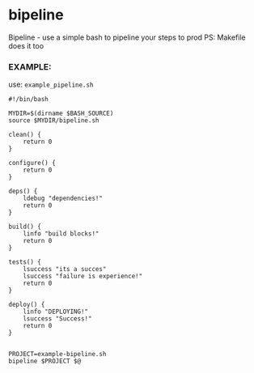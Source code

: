 # bipeline
Bipeline - use a simple bash to pipeline your steps to prod PS: Makefile does it too

### EXAMPLE:

use: `example_pipeline.sh`
```
#!/bin/bash

MYDIR=$(dirname $BASH_SOURCE)
source $MYDIR/bipeline.sh

clean() {
	return 0
}

configure() {
	return 0
}

deps() {
	ldebug "dependencies!"
	return 0
}

build() {
	linfo "build blocks!"
	return 0
}

tests() {
	lsuccess "its a succes"
	lsuccess "failure is experience!"
	return 0
}

deploy() {
	linfo "DEPLOYING!"
	lsuccess "Success!"
	return 0
}


PROJECT=example-bipeline.sh
bipeline $PROJECT $@

```

